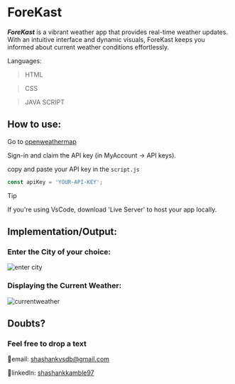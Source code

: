 # ForeKast
***ForeKast*** is a vibrant weather app that provides real-time weather updates. With an intuitive interface and dynamic visuals, ForeKast keeps you informed about current weather conditions effortlessly.

Languages: 
>HTML

>CSS

>JAVA SCRIPT

## How to use:
Go to [openweathermap](https://openweathermap.org/)

Sign-in and claim the API key (in MyAccount -> API keys).

copy and paste your API key in the `script.js`
```js
const apiKey = 'YOUR-API-KEY';
```

>[!TIP]
>If you're using VsCode, download 'Live Server' to host your app locally.

## Implementation/Output:

### Enter the City of your choice: 
![enter city](https://github.com/Shashankdotio/ForeKast/assets/88132226/773fdfb7-117d-44a3-a5f6-3b07f389d310)

### Displaying the Current Weather: 
![currentweather](https://github.com/Shashankdotio/ForeKast/assets/88132226/7d280137-df46-4ea3-a4f8-5e9fd0caa74a)

## Doubts?

### Feel free to drop a text
📧email: shashankvsdb@gmail.com

🔗linkedln: [shashankkamble97](https://www.linkedin.com/in/shashankkamble97/)
